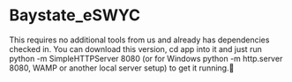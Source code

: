 # Baystate_eSWYC
This requires no additional tools from us and already has dependencies checked in. You can download this version, cd app into it and just run python -m SimpleHTTPServer 8080 (or for Windows python -m http.server 8080, WAMP or another local server setup) to get it running.


